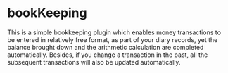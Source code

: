 # bookKeeping
This is a simple bookkeeping plugin which enables money transactions to be entered in relatively free format, as part of your diary records, yet the balance brought down and the arithmetic calculation are completed automatically. Besides, if you change a transaction in the past, all the subsequent transactions will also be updated automatically.
